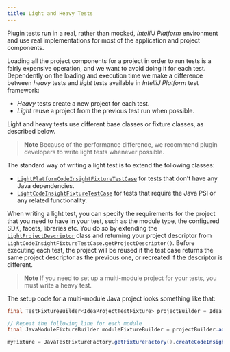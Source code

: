 ```yaml
---
title: Light and Heavy Tests
---
```


Plugin tests run in a real, rather than mocked, *IntelliJ Platform* environment and use real implementations for most of the application and project components. 

Loading all the project components for a project in order to run tests is a fairly expensive operation, and we want to avoid doing it for each test. Dependently on the loading and execution time we make a difference between *heavy* tests and *light* tests available in *IntelliJ Platform* test framework:
 
* *Heavy* tests create a new project for each test.
* *Light* reuse a project from the previous test run when possible.

Light and heavy tests use different base classes or fixture classes, as described below.

> **Note** Because of the performance difference, we recommend plugin developers to write light tests whenever possible.

The standard way of writing a light test is to extend the following classes:

* [`LightPlatformCodeInsightFixtureTestCase`](upsource:///platform/testFramework/src/com/intellij/testFramework/fixtures/LightPlatformCodeInsightFixtureTestCase.java) for tests that don't have any Java dependencies.
* [`LightCodeInsightFixtureTestCase`](upsource:///java/testFramework/src/com/intellij/testFramework/fixtures/LightCodeInsightFixtureTestCase.java) for tests that require the Java PSI or any related functionality.

When writing a light test, you can specify the requirements for the project that you need to have in your test, such as the module type, the configured SDK, facets, libraries etc. You do so by extending the [`LightProjectDescriptor`](upsource:///platform/testFramework/src/com/intellij/testFramework/LightProjectDescriptor.java) class and returning your project descriptor from `LightCodeInsightFixtureTestCase.getProjectDescriptor()`. Before executing each test, the project will be reused if the test case returns the same project descriptor as the previous one, or recreated if the descriptor is different.

> **Note** If you need to set up a multi-module project for your tests, you must write a heavy test. 

The setup code for a multi-module Java project looks something like that:

```java
final TestFixtureBuilder<IdeaProjectTestFixture> projectBuilder = IdeaTestFixtureFactory.getFixtureFactory().createFixtureBuilder(getName());

// Repeat the following line for each module
final JavaModuleFixtureBuilder moduleFixtureBuilder = projectBuilder.addModule(JavaModuleFixtureBuilder.class);

myFixture = JavaTestFixtureFactory.getFixtureFactory().createCodeInsightFixture(projectBuilder.getFixture());
```
